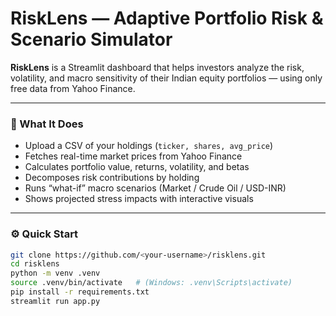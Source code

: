 # RiskLens — Adaptive Portfolio Risk & Scenario Simulator

**RiskLens** is a Streamlit dashboard that helps investors analyze the risk, volatility, and macro sensitivity of their Indian equity portfolios — using only free data from Yahoo Finance.

---

### 🧠 What It Does
- Upload a CSV of your holdings (`ticker, shares, avg_price`)
- Fetches real-time market prices from Yahoo Finance  
- Calculates portfolio value, returns, volatility, and betas  
- Decomposes risk contributions by holding  
- Runs “what-if” macro scenarios (Market / Crude Oil / USD-INR)  
- Shows projected stress impacts with interactive visuals

---

### ⚙️ Quick Start

```bash
git clone https://github.com/<your-username>/risklens.git
cd risklens
python -m venv .venv
source .venv/bin/activate   # (Windows: .venv\Scripts\activate)
pip install -r requirements.txt
streamlit run app.py

